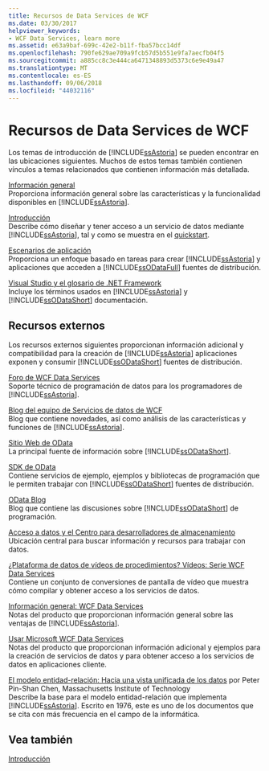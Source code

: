 ```yaml
---
title: Recursos de Data Services de WCF
ms.date: 03/30/2017
helpviewer_keywords:
- WCF Data Services, learn more
ms.assetid: e63a9baf-699c-42e2-b11f-fba57bcc14df
ms.openlocfilehash: 790fe629ae709a9fcb57d5b551e9fa7aecfb04f5
ms.sourcegitcommit: a885cc8c3e444ca6471348893d5373c6e9e49a47
ms.translationtype: MT
ms.contentlocale: es-ES
ms.lasthandoff: 09/06/2018
ms.locfileid: "44032116"
---
```

# <a name="wcf-data-services-resources"></a>Recursos de Data Services de WCF
Los temas de introducción de [!INCLUDE[ssAstoria](../../../../includes/ssastoria-md.md)] se pueden encontrar en las ubicaciones siguientes. Muchos de estos temas también contienen vínculos a temas relacionados que contienen información más detallada.  
  
 [Información general](../../../../docs/framework/data/wcf/wcf-data-services-overview.md)  
 Proporciona información general sobre las características y la funcionalidad disponibles en [!INCLUDE[ssAstoria](../../../../includes/ssastoria-md.md)].  
  
 [Introducción](../../../../docs/framework/data/adonet/ef/getting-started.md)  
 Describe cómo diseñar y tener acceso a un servicio de datos mediante [!INCLUDE[ssAstoria](../../../../includes/ssastoria-md.md)], tal y como se muestra en el [quickstart](../../../../docs/framework/data/wcf/quickstart-wcf-data-services.md).  
  
 [Escenarios de aplicación](../../../../docs/framework/data/wcf/application-scenarios-wcf-data-services.md)  
 Proporciona un enfoque basado en tareas para crear [!INCLUDE[ssAstoria](../../../../includes/ssastoria-md.md)] y aplicaciones que acceden a [!INCLUDE[ssODataFull](../../../../includes/ssodatafull-md.md)] fuentes de distribución.  
  
 [Visual Studio y el glosario de .NET Framework](https://msdn.microsoft.com/library/6529d7c6-7e25-4426-a120-d57b239ca4eb)  
 Incluye los términos usados en [!INCLUDE[ssAstoria](../../../../includes/ssastoria-md.md)] y [!INCLUDE[ssODataShort](../../../../includes/ssodatashort-md.md)] documentación.  
  
## <a name="external-resources"></a>Recursos externos  
 Los recursos externos siguientes proporcionan información adicional y compatibilidad para la creación de [!INCLUDE[ssAstoria](../../../../includes/ssastoria-md.md)] aplicaciones exponen y consumir [!INCLUDE[ssODataShort](../../../../includes/ssodatashort-md.md)] fuentes de distribución.  
  
 [Foro de WCF Data Services](https://go.microsoft.com/fwlink/?LinkId=150512)  
 Soporte técnico de programación de datos para los programadores de [!INCLUDE[ssAstoria](../../../../includes/ssastoria-md.md)].  
  
 [Blog del equipo de Servicios de datos de WCF](https://go.microsoft.com/fwlink/?LinkId=150511)  
 Blog que contiene novedades, así como análisis de las características y funciones de [!INCLUDE[ssAstoria](../../../../includes/ssastoria-md.md)].  
  
 [Sitio Web de OData](https://go.microsoft.com/fwlink/?LinkID=184554)  
 La principal fuente de información sobre [!INCLUDE[ssODataShort](../../../../includes/ssodatashort-md.md)].  
  
 [SDK de OData](https://go.microsoft.com/fwlink/?LinkID=185248)  
 Contiene servicios de ejemplo, ejemplos y bibliotecas de programación que le permiten trabajar con [!INCLUDE[ssODataShort](../../../../includes/ssodatashort-md.md)] fuentes de distribución.  
  
 [OData Blog](https://go.microsoft.com/fwlink/?LinkId=185868)  
 Blog que contiene las discusiones sobre [!INCLUDE[ssODataShort](../../../../includes/ssodatashort-md.md)] de programación.  
  
 [Acceso a datos y el Centro para desarrolladores de almacenamiento](https://go.microsoft.com/fwlink/?LinkId=91903)  
 Ubicación central para buscar información y recursos para trabajar con datos.  
  
 [¿Plataforma de datos de vídeos de procedimientos? Vídeos: Serie WCF Data Services](https://go.microsoft.com/fwlink/?LinkId=124600)  
 Contiene un conjunto de conversiones de pantalla de vídeo que muestra cómo compilar y obtener acceso a los servicios de datos.  
  
 [Información general: WCF Data Services](https://go.microsoft.com/fwlink/?LinkID=131074)  
 Notas del producto que proporcionan información general sobre las ventajas de [!INCLUDE[ssAstoria](../../../../includes/ssastoria-md.md)].  
  
 [Usar Microsoft WCF Data Services](https://go.microsoft.com/fwlink/?LinkID=131075)  
 Notas del producto que proporcionan información adicional y ejemplos para la creación de servicios de datos y para obtener acceso a los servicios de datos en aplicaciones cliente.  
  
 [El modelo entidad-relación: Hacia una vista unificada de los datos](https://go.microsoft.com/fwlink/?LinkId=91909) por Peter Pin-Shan Chen, Massachusetts Institute of Technology  
 Describe la base para el modelo entidad-relación que implementa [!INCLUDE[ssAstoria](../../../../includes/ssastoria-md.md)]. Escrito en 1976, este es uno de los documentos que se cita con más frecuencia en el campo de la informática.  
  
## <a name="see-also"></a>Vea también  
 [Introducción](../../../../docs/framework/data/wcf/getting-started-with-wcf-data-services.md)
